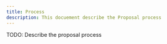 ```yaml
---
title: Process
description: This docuement describe the Proposal process
---
```


TODO: Describe the proposal process
